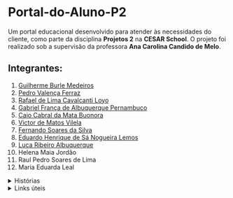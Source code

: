 # Portal-do-Aluno-P2

Um portal educacional desenvolvido para atender às necessidades do cliente, como parte da disciplina **Projetos 2** na **CESAR School**. O projeto foi realizado sob a supervisão da professora **Ana Carolina Candido de Melo**.

## Integrantes:

1. [Guilherme Burle Medeiros](https://github.com/Guilherme-burle)
2. [Pedro Valença Ferraz](https://github.com/PedroFerraz87)
3. [Rafael de Lima Cavalcanti Loyo](https://github.com/rafaelcf29)
4. [Gabriel França de Albuquerque Pernambuco](https://github.com/gabrielfranca10)
5. [Caio Cabral da Mata Buonora](https://github.com/caiobuonora)
6. [Victor de Matos Vilela](https://github.com/VI170105)
7. [Fernando Soares da Silva](https://github.com/Nando101210)
8. [Eduardo Henrique de Sá Nogueira Lemos](https://github.com/EduardoHenrique15)
9. [Luca Ribeiro Albuquerque](https://github.com/LucaAlbuquerque)
10. Helena Maia Jordão
11. Raul Pedro Soares de Lima
12. Maria Eduarda Leal

</details>

<details>

<summary>Histórias</summary>

<br>

### HISTÓRIA 1: Como administrador da plataforma, eu gostaria de adicionar pessoas ao sistema. <br>

**Dado**: Que o administrador está logado no portal <br>
**Quando**: Acessa a aba “Gerenciar alunos” e posteriormente “Cadastrar alunos” <br>
**Então**: O sistema exibe na tela informações como “Nome”, “Idade”, “Situação”, dentre outras para cadastrar um novo aluno. <br>

### HISTÓRIA 2: Como administrador da plataforma, eu gostaria de visualizar, atualizar e excluir alunos do sistema. <br>

**Dado**: Que o administrador está logado no portal <br>
**Quando**: Acessa a aba “Gerenciar alunos” e posteriormente “Visualizar alunos” ou “Atualizar alunos” ou “Excluir alunos” <br>
**Então**: O sistema exibe na tela os alunos já cadastrados ou vai para uma aba para atualizar o cadastro do aluno ou para outra aba para escolher qual aluno vai ser excluído do portal <br>

### HISTÓRIA 3: Como aluno eu gostaria de avaliar a instituição com sugestões de melhorias. <br>

**Dado**: Que o aluno está atualmente matriculado e está logado no portal <br>
**Quando**: Acessa a aba “Avalie a Solidare”  <br>
**Então**: Ele receba algumas perguntas e deverá respondê-las de acordo com sua opinião <br>

### HISTÓRIA 4: Como aluno eu gostaria de acessar o calendário acadêmico da instituição para saber precisamente as datas do calendário. <br>

**Dado**: Que o aluno está atualmente matriculado e está logado no portal <br>
**Quando**: O aluno acessa a aba “Calendário” <br>
**Então**: Será encaminhado para uma aba exibindo todas as datas de provas, entregas de listas e feriados e datas comemorativas <br>

### HISTÓRIA 5: Como aluno eu gostaria de acessar a aba para acompanhar o meu desempenho acadêmico e frequência. <br>

**Dado**: Que o aluno está atualmente matriculado e está logado no portal <br>
**Quando**: O aluno acessa a aba “Desempenho e Frequência” <br>
**Então**: Serão exibidas suas notas e faltas durante o ano letivo  <br>

</details>

<details>

<summary>Links úteis</summary>

<br>
 
 [Jira](https://projeto2grupo10.atlassian.net/jira/software/projects/KAN/boards/1/backlog?assignee=712020%3A5102e8eb-4036-4150-8d35-bdcf805d24b4%2Cunassigned&atlOrigin=eyJpIjoiNTRhZjVmMDFjZjEwNDhkMmI5NGJkYzUxNjRmZjI5MzUiLCJwIjoiaiJ9) <br>
 [Docs](https://docs.google.com/document/d/1Kb8RnBP_5Gz-eml2weoGkFe5UCOAMaLPehDUtYEnm3E/edit?tab=t.0)
